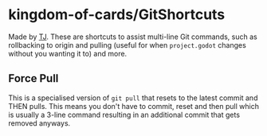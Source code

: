 # kingdom-of-cards/GitShortcuts
Made by [TJ](https://www.github.com/TJ20201/). These are shortcuts to assist multi-line Git commands, such as rollbacking to origin and pulling (useful for when `project.godot` changes without you wanting it to) and more.

## Force Pull
This is a specialised version of `git pull` that resets to the latest commit and THEN pulls. This means you don't have to commit, reset and then pull which is usually a 3-line command resulting in an additional commit that gets removed anyways.
